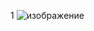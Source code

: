 1
![изображение](https://github.com/ZaharBarsik/TestTask/assets/88744414/7e1431de-0076-4ddb-901b-8bb4935f0bdd)

